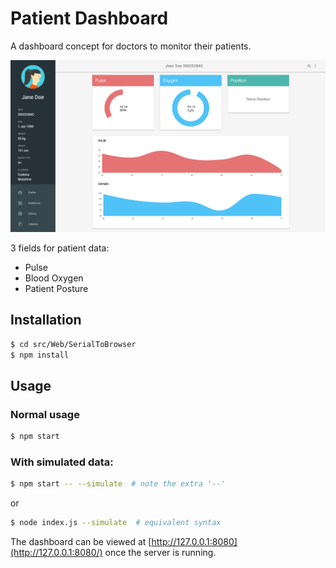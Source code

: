 # Patient Dashboard

A dashboard concept for doctors to monitor their patients.

![Screenshot](screenshot.png)

3 fields for patient data:

- Pulse
- Blood Oxygen
- Patient Posture


## Installation

```bash
$ cd src/Web/SerialToBrowser
$ npm install
```

## Usage

### Normal usage

```bash
$ npm start
```

### With simulated data:

```bash
$ npm start -- --simulate  # note the extra '--'
```
or

```bash
$ node index.js --simulate  # equivalent syntax
```

The dashboard can be viewed at [http://127.0.0.1:8080](http://127.0.0.1:8080/) once the server is running.
